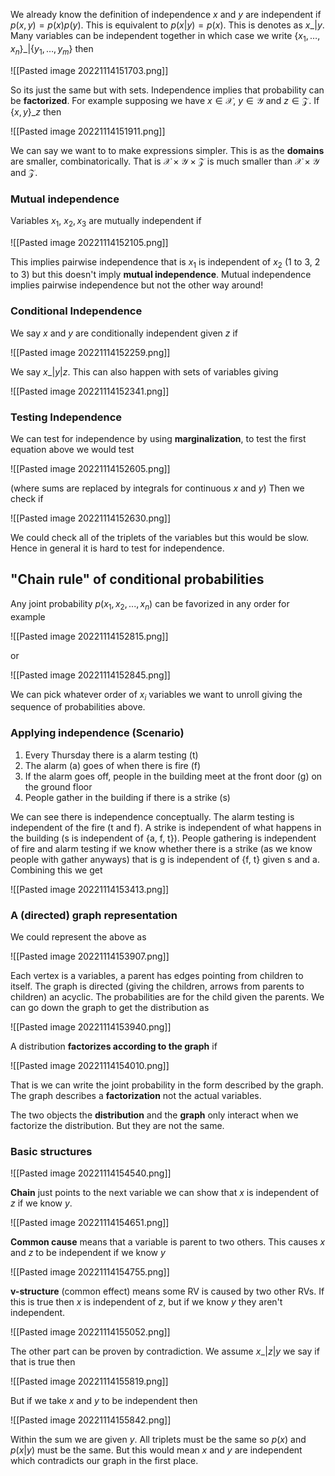 We already know the definition of independence $x$ and $y$ are independent if $p(x,y)=p(x)p(y)$. This is equivalent to $p(x|y)=p(x)$. This is denotes as $x\_| y$. Many variables can be independent together in which case we write $\{x_1,\dots,x_n\}\_|\{y_1,\dots,y_m\}$ then

![[Pasted image 20221114151703.png]]

So its just the same but with sets. Independence implies that probability can be **factorized**. For example supposing we have $x\in\mathcal X$, $y\in\mathcal Y$ and $z\in\mathcal Z$. If $\{x,y\}\_z$ then

![[Pasted image 20221114151911.png]]

We can say we want to to make expressions simpler. This is as the **domains** are smaller, combinatorically. That is $\mathcal X\times\mathcal Y\times\mathcal Z$ is much smaller than $\mathcal X\times\mathcal Y$ and $\mathcal Z$.

### Mutual independence
Variables $x_1$, $x_2,x_3$ are mutually independent if

![[Pasted image 20221114152105.png]]

This implies pairwise independence that is $x_1$ is independent of $x_2$ (1 to 3, 2 to 3) but this doesn't imply **mutual independence**. Mutual independence implies pairwise independence but not the other way around!

### Conditional Independence
We say $x$ and $y$ are conditionally independent given $z$ if

![[Pasted image 20221114152259.png]]

We say $x\_|y|z$. This can also happen with sets of variables giving  

![[Pasted image 20221114152341.png]]

### Testing Independence
We can test for independence by using **marginalization**, to test the first equation above we would test

![[Pasted image 20221114152605.png]]

(where sums are replaced by integrals for continuous $x$ and $y$) Then we check if 

![[Pasted image 20221114152630.png]]

We could check all of the triplets of the variables but this would be slow. Hence in general it is hard to test for independence.

## "Chain rule" of conditional probabilities
Any joint probability $p(x_1,x_2,...,x_n)$ can be favorized in any order for example

![[Pasted image 20221114152815.png]]

or 

![[Pasted image 20221114152845.png]]

We can pick whatever order of $x_i$ variables we want to unroll giving the sequence of probabilities above.

### Applying independence (Scenario)

1. Every Thursday there is a alarm testing (t)
2. The alarm (a) goes of when there is fire (f)
3. If the alarm goes off, people in the building meet at the front door (g) on the ground floor
4. People gather in the building if there is a strike (s)

We can see there is independence conceptually.  The alarm testing is independent of the fire (t and f). A strike is independent of what happens in the building (s is independent of {a, f, t}). People gathering is independent of fire and alarm testing if we know whether there is a strike (as we know people with gather anyways) that is g is independent of {f, t} given s and a. Combining this we get

![[Pasted image 20221114153413.png]]

### A (directed)  graph representation
We could represent the above as

![[Pasted image 20221114153907.png]]

Each vertex is a variables, a parent has edges pointing from children to itself. The graph is directed (giving the children, arrows from parents to children) an acyclic. The probabilities are for the child given the parents. We can go down the graph to get the distribution as

![[Pasted image 20221114153940.png]]

A distribution **factorizes according to the graph** if

![[Pasted image 20221114154010.png]]

That is we can write the joint probability in the form described by the graph. The graph describes a **factorization** not the actual variables.

The two objects the **distribution** and the **graph** only interact when we factorize the distribution. But they are not the same.

### Basic structures

![[Pasted image 20221114154540.png]]

**Chain** just points to the next variable we can show that $x$ is independent of $z$ if we know $y$.

![[Pasted image 20221114154651.png]]

**Common cause**  means that a variable is parent to two others. This causes $x$ and $z$ to be independent if we know $y$

![[Pasted image 20221114154755.png]]

**v-structure** (common effect) means some RV is caused by two other RVs. If this is true then $x$ is independent of $z$, but if we know $y$ they aren't independent.

![[Pasted image 20221114155052.png]]

The other part can be proven by contradiction. We assume $x\_|z|y$ we say if that is true then

![[Pasted image 20221114155819.png]]

But if we take $x$ and $y$ to be independent then

![[Pasted image 20221114155842.png]]

Within the sum we are given $y$. All triplets must be the same so $p(x)$ and $p(x|y)$ must be the same. But this would mean $x$ and $y$ are independent which contradicts our graph in the first place.